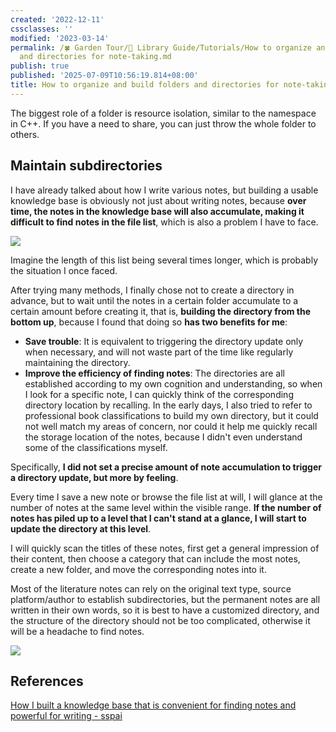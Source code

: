 ```yaml
---
created: '2022-12-11'
cssclasses: ''
modified: '2023-03-14'
permalink: /🍀 Garden Tour/🧰 Library Guide/Tutorials/How to organize and build folders
  and directories for note-taking.md
publish: true
published: '2025-07-09T10:56:19.814+08:00'
title: How to organize and build folders and directories for note-taking
---
```

The biggest role of a folder is resource isolation, similar to the namespace in C++. If you have a need to share, you can just throw the whole folder to others.

## Maintain subdirectories

I have already talked about how I write various notes, but building a usable knowledge base is obviously not just about writing notes, because **over time, the notes in the knowledge base will also accumulate, making it difficult to find notes in the file list**, which is also a problem I have to face.

![](https://img.oldwinter.top/bbbdc4c97b52230f322630696f48488b.png)

Imagine the length of this list being several times longer, which is probably the situation I once faced.

After trying many methods, I finally chose not to create a directory in advance, but to wait until the notes in a certain folder accumulate to a certain amount before creating it, that is, **building the directory from the bottom up**, because I found that doing so **has two benefits for me**:

- **Save trouble**: It is equivalent to triggering the directory update only when necessary, and will not waste part of the time like regularly maintaining the directory.
- **Improve the efficiency of finding notes**: The directories are all established according to my own cognition and understanding, so when I look for a specific note, I can quickly think of the corresponding directory location by recalling. In the early days, I also tried to refer to professional book classifications to build my own directory, but it could not well match my areas of concern, nor could it help me quickly recall the storage location of the notes, because I didn't even understand some of the classifications myself.

Specifically, **I did not set a precise amount of note accumulation to trigger a directory update, but more by feeling**.

Every time I save a new note or browse the file list at will, I will glance at the number of notes at the same level within the visible range. **If the number of notes has piled up to a level that I can't stand at a glance, I will start to update the directory at this level**.

I will quickly scan the titles of these notes, first get a general impression of their content, then choose a category that can include the most notes, create a new folder, and move the corresponding notes into it.

Most of the literature notes can rely on the original text type, source platform/author to establish subdirectories, but the permanent notes are all written in their own words, so it is best to have a customized directory, and the structure of the directory should not be too complicated, otherwise it will be a headache to find notes.

![](https://img.oldwinter.top/bc3dd1c649d6ed5733aacb5daf1ad262.png)

## References

[How I built a knowledge base that is convenient for finding notes and powerful for writing - sspai](https://sspai.com/post/77144) 